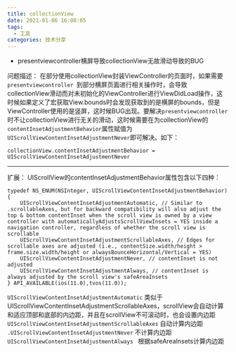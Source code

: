 ```yaml
---
title: collectionView
date: 2021-01-06 16:08:05
tags:
  - 工具
categories: 技术分享
---
```


- presentviewcontroller横屏导致collectionView无故滑动导致的BUG

问题描述：
在部分使用collectionView封装ViewController的页面时，如果需要```presentviewcontroller ```到部分横屏页面进行相关操作时，会导致collectionView滑动而对未初始化的ViewController进行ViewDidLoad操作，这时候如果定义了宏获取View.bounds时会发现获取到的是横屏的bounds，但是ViewController使用的是竖屏，这时候BUG出现。要解决```presentviewcontroller```时不让collectionView进行无关的滑动，这时候需要在为collectionView的```contentInsetAdjustmentBehavior```属性赋值为```UIScrollViewContentInsetAdjustmentNever```即可解决。如下：
 ```
collectionView.contentInsetAdjustmentBehavior = UIScrollViewContentInsetAdjustmentNever
```

---
扩展：
UIScrollView的contentInsetAdjustmentBehavior属性包含以下四种：
```
typedef NS_ENUM(NSInteger, UIScrollViewContentInsetAdjustmentBehavior) {
    UIScrollViewContentInsetAdjustmentAutomatic, // Similar to .scrollableAxes, but for backward compatibility will also adjust the top & bottom contentInset when the scroll view is owned by a view controller with automaticallyAdjustsScrollViewInsets = YES inside a navigation controller, regardless of whether the scroll view is scrollable
    UIScrollViewContentInsetAdjustmentScrollableAxes, // Edges for scrollable axes are adjusted (i.e., contentSize.width/height > frame.size.width/height or alwaysBounceHorizontal/Vertical = YES)
    UIScrollViewContentInsetAdjustmentNever, // contentInset is not adjusted
    UIScrollViewContentInsetAdjustmentAlways, // contentInset is always adjusted by the scroll view's safeAreaInsets
} API_AVAILABLE(ios(11.0),tvos(11.0));
```
```UIScrollViewContentInsetAdjustmentAutomatic``` 类似于UIScrollViewContentInsetAdjustmentScrollableAxes，scrollView会自动计算和适应顶部和底部的内边距，并且在scrollView不可滚动时，也会设置内边距
```UIScrollViewContentInsetAdjustmentScrollableAxes``` 自动计算内边距
```.UIScrollViewContentInsetAdjustmentNever``` 不计算内边距
```UIScrollViewContentInsetAdjustmentAlways ``` 根据safeAreaInsets计算内边距




